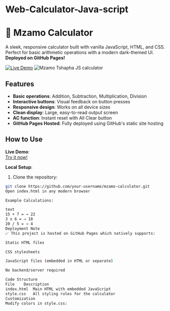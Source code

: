 # Web-Calculator-Java-script
# 🧮 Mzamo Calculator

A sleek, responsive calculator built with vanilla JavaScript, HTML, and CSS. Perfect for basic arithmetic operations with a modern dark-themed UI. **Deployed on GitHub Pages!**

[![Live Demo](https://img.shields.io/badge/demo-live-green?style=for-the-badge)](https://your-username.github.io/repo-name)
![Mzamo Tshapha JS calculator ](https://github.com/user-attachments/assets/b21d9d11-a9d3-460c-9b2c-65060d891a77)


## Features
- **Basic operations**: Addition, Subtraction, Multiplication, Division
- **Interactive buttons**: Visual feedback on button presses
- **Responsive design**: Works on all device sizes
- **Clean display**: Large, easy-to-read output screen
- **AC function**: Instant reset with All Clear button
- **GitHub Pages Hosted**: Fully deployed using GitHub's static site hosting

## How to Use
**Live Demo**:  
[Try it now!](https://your-username.github.io/repo-name) 

**Local Setup**:
1. Clone the repository:
```bash
git clone https://github.com/your-username/mzamo-calculator.git
Open index.html in any modern browser

Example Calculations:

text
15 + 7 = → 22
3 x 6 = → 18
20 / 5 = → 4
Deployment Note
✅ This project is hosted on GitHub Pages which natively supports:

Static HTML files

CSS stylesheets

JavaScript files (embedded in HTML or separate)

No backend/server required

Code Structure
File	Description
index.html	Main HTML with embedded JavaScript
style.css	All styling rules for the calculator
Customization
Modify colors in style.css:

